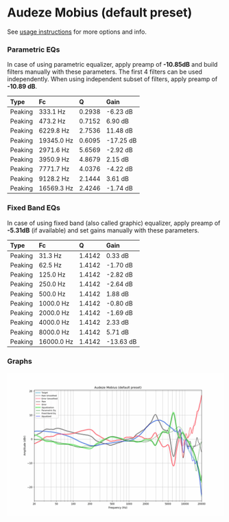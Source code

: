 # Audeze Mobius (default preset)
See [usage instructions](https://github.com/jaakkopasanen/AutoEq#usage) for more options and info.

### Parametric EQs
In case of using parametric equalizer, apply preamp of **-10.85dB** and build filters manually
with these parameters. The first 4 filters can be used independently.
When using independent subset of filters, apply preamp of **-10.89 dB**.

| Type    | Fc         |      Q | Gain      |
|:--------|:-----------|:-------|:----------|
| Peaking | 333.1 Hz   | 0.2938 | -6.23 dB  |
| Peaking | 473.2 Hz   | 0.7152 | 6.90 dB   |
| Peaking | 6229.8 Hz  | 2.7536 | 11.48 dB  |
| Peaking | 19345.0 Hz | 0.6095 | -17.25 dB |
| Peaking | 2971.6 Hz  | 5.6569 | -2.92 dB  |
| Peaking | 3950.9 Hz  | 4.8679 | 2.15 dB   |
| Peaking | 7771.7 Hz  | 4.0376 | -4.22 dB  |
| Peaking | 9128.2 Hz  | 2.1444 | 3.61 dB   |
| Peaking | 16569.3 Hz | 2.4246 | -1.74 dB  |

### Fixed Band EQs
In case of using fixed band (also called graphic) equalizer, apply preamp of **-5.31dB**
(if available) and set gains manually with these parameters.

| Type    | Fc         |      Q | Gain      |
|:--------|:-----------|:-------|:----------|
| Peaking | 31.3 Hz    | 1.4142 | 0.33 dB   |
| Peaking | 62.5 Hz    | 1.4142 | -1.70 dB  |
| Peaking | 125.0 Hz   | 1.4142 | -2.82 dB  |
| Peaking | 250.0 Hz   | 1.4142 | -2.64 dB  |
| Peaking | 500.0 Hz   | 1.4142 | 1.88 dB   |
| Peaking | 1000.0 Hz  | 1.4142 | -0.80 dB  |
| Peaking | 2000.0 Hz  | 1.4142 | -1.69 dB  |
| Peaking | 4000.0 Hz  | 1.4142 | 2.33 dB   |
| Peaking | 8000.0 Hz  | 1.4142 | 5.71 dB   |
| Peaking | 16000.0 Hz | 1.4142 | -13.63 dB |

### Graphs
![](./Audeze%20Mobius%20(default%20preset).png)